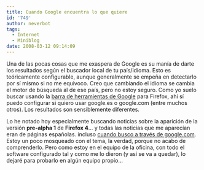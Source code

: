 ```yaml
---
title: Cuando Google encuentra lo que quiere
id: '749'
author: neverbot
tags:
  - Internet
  - Miniblog
date: 2008-03-12 09:14:09
---
```


Una de las pocas cosas que me exaspera de Google es su manía de darte los resultados según el buscador local de tu país/idioma. Esto es teóricamente configurable, aunque generalmente se empeña en detectarlo por sí mismo si no me equivoco. Creo que cambiando el idioma se cambia el motor de búsqueda al de ese país, pero no estoy seguro. Como yo suelo buscar usando la [barra de herramientas de Google](http://toolbar.google.com) para Firefox, ahí sí puedo configurar si quiero usar google.es o google.com (entre muchos otros). Los resultados son sensiblemente diferentes.

Lo he notado hoy especialmente buscando noticias sobre la aparición de la versión **pre-alpha 1** de **Firefox 4**... y todas las noticias que me aparecían eran de páginas españolas. incluso [cuando busco a través de google.com](http://www.google.com/search?q=Firefox+4+Pre-Alpha+1). Estoy un poco mosqueado con el tema, la verdad, porque no acabo de comprenderlo. Pero como estoy en el equipo de la oficina, con todo el software configurado tal y como me lo dieron (y así se va a quedar), lo dejaré para probarlo en algún equipo propio...